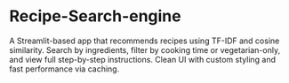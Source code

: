 # Recipe-Search-engine
A Streamlit-based app that recommends recipes using TF-IDF and cosine similarity. Search by ingredients, filter by cooking time or vegetarian-only, and view full step-by-step instructions. Clean UI with custom styling and fast performance via caching.
